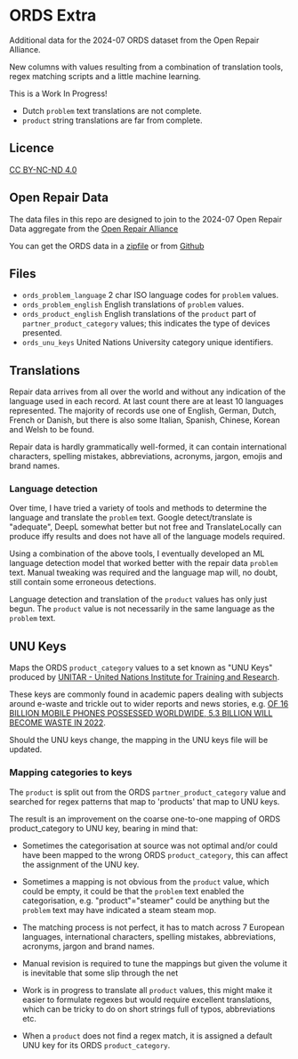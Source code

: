 # ORDS Extra

Additional data for the 2024-07 ORDS dataset from the Open Repair Alliance.

New columns with values resulting from a combination of translation tools, regex matching scripts and a little machine learning.

This is a Work In Progress!

* Dutch `problem` text translations are not complete.
* `product` string translations are far from complete.

## Licence

[CC BY-NC-ND 4.0](https://creativecommons.org/licenses/by-nc-nd/4.0/deed.en)

## Open Repair Data

The data files in this repo are designed to join to the 2024-07 Open Repair Data aggregate from the [Open Repair Alliance](https://openrepair.org/)

You can get the ORDS data in a [zipfile](https://openrepair.org/open-data/downloads/) or from [Github](https://github.com/openrepair/)

## Files

* `ords_problem_language` 2 char ISO language codes for `problem` values.
* `ords_problem_english` English translations of `problem` values.
* `ords_product_english` English translations of the `product` part of `partner_product_category` values; this indicates the type of devices presented.
* `ords_unu_keys` United Nations University category unique identifiers.

## Translations

Repair data arrives from all over the world and without any indication of the language used in each record. At last count there are at least 10 languages represented. The majority of records use one of English, German, Dutch, French or Danish, but there is also some Italian, Spanish, Chinese, Korean and Welsh to be found.

Repair data is hardly grammatically well-formed, it can contain international characters, spelling mistakes, abbreviations, acronyms, jargon, emojis and brand names.

### Language detection

Over time, I have tried a variety of tools and methods to determine the language and translate the `problem` text. Google detect/translate is "adequate", DeepL somewhat better but not free and TranslateLocally can produce iffy results and does not have all of the language models required.

Using a combination of the above tools, I eventually developed an ML language detection model that worked better with the repair data `problem` text. Manual tweaking was required and the language map will, no doubt, still contain some erroneous detections.

Language detection and translation of the `product` values has only just begun. The `product` value is not necessarily in the same language as the `problem` text.

## UNU Keys

Maps the ORDS `product_category` values to a set known as "UNU Keys" produced by [UNITAR - United Nations Institute for Training and Research](https://www.unitar.org/).

These keys are commonly found in academic papers dealing with  subjects around e-waste and trickle out to wider reports and news stories, e.g. [OF 16 BILLION MOBILE PHONES POSSESSED WORLDWIDE, 5.3 BILLION WILL BECOME WASTE IN 2022](https://www.unitar.org/about/news-stories/news/16-billion-mobile-phones-possessed-worldwide-53-billion-will-become-waste-2022).

Should the UNU keys change, the mapping in the UNU keys file will be updated.

### Mapping categories to keys

The `product` is split out from the ORDS `partner_product_category` value and searched for regex patterns that map to 'products' that map to UNU keys.

The result is an improvement on the coarse one-to-one mapping of ORDS product_category to UNU key, bearing in mind that:

* Sometimes the categorisation at source was not optimal and/or could have been mapped to the wrong ORDS `product_category`, this can affect the assignment of the UNU key.

* Sometimes a mapping is not obvious from the `product` value, which could be empty, it could be that the `problem` text enabled the categorisation, e.g. "product"="steamer" could be anything but the `problem` text may have indicated a steam steam mop.

* The matching process is not perfect, it has to match across 7 European languages, international characters, spelling mistakes, abbreviations, acronyms, jargon and brand names.

* Manual revision is required to tune the mappings but given the volume it is inevitable that some slip through the net

* Work is in progress to translate all `product` values, this might make it easier to formulate regexes but would require excellent translations, which can be tricky to do on short strings full of typos, abbreviations etc.

* When a `product` does not find a regex match, it is assigned a default UNU key for its ORDS `product_category`.
